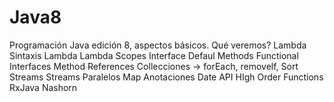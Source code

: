# Java8
Programación Java edición 8, aspectos básicos.
Qué veremos?
Lambda
Sintaxis Lambda
Lambda Scopes
Interface Defaul Methods
Functional Interfaces
Method References
Collecciones -> forEach, removelf, Sort
Streams
Streams Paralelos
Map
Anotaciones
Date API
HIgh Order Functions
RxJava
Nashorn
